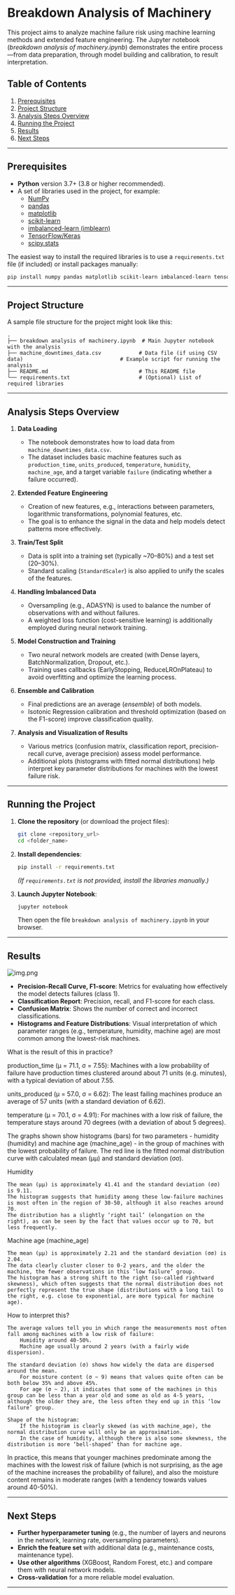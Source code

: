# Breakdown Analysis of Machinery

This project aims to analyze machine failure risk using machine learning methods and extended feature engineering. The Jupyter notebook (*breakdown analysis of machinery.ipynb*) demonstrates the entire process—from data preparation, through model building and calibration, to result interpretation.

## Table of Contents
1. [Prerequisites](#prerequisites)  
2. [Project Structure](#project-structure)  
3. [Analysis Steps Overview](#analysis-steps-overview)  
4. [Running the Project](#running-the-project)  
5. [Results](#results)  
6. [Next Steps](#next-steps)  

---

## Prerequisites

- **Python** version 3.7+ (3.8 or higher recommended).  
- A set of libraries used in the project, for example:
  - [NumPy](https://numpy.org/)
  - [pandas](https://pandas.pydata.org/)
  - [matplotlib](https://matplotlib.org/)
  - [scikit-learn](https://scikit-learn.org/stable/)
  - [imbalanced-learn (imblearn)](https://imbalanced-learn.org/)
  - [TensorFlow/Keras](https://www.tensorflow.org/)
  - [scipy.stats](https://docs.scipy.org/doc/scipy/reference/stats.html)

The easiest way to install the required libraries is to use a `requirements.txt` file (if included) or install packages manually:

```bash
pip install numpy pandas matplotlib scikit-learn imbalanced-learn tensorflow scipy
```

---

## Project Structure

A sample file structure for the project might look like this:

```
.
├── breakdown analysis of machinery.ipynb  # Main Jupyter notebook with the analysis
├── machine_downtimes_data.csv            # Data file (if using CSV data)                               # Example script for running the analysis
├── README.md                             # This README file
└── requirements.txt                      # (Optional) List of required libraries
```

---

## Analysis Steps Overview

1. **Data Loading**  
   - The notebook demonstrates how to load data from `machine_downtimes_data.csv`.  
   - The dataset includes basic machine features such as `production_time`, `units_produced`, `temperature`, `humidity`, `machine_age`, and a target variable `failure` (indicating whether a failure occurred).

2. **Extended Feature Engineering**  
   - Creation of new features, e.g., interactions between parameters, logarithmic transformations, polynomial features, etc.  
   - The goal is to enhance the signal in the data and help models detect patterns more effectively.

3. **Train/Test Split**  
   - Data is split into a training set (typically ~70–80%) and a test set (20–30%).  
   - Standard scaling (`StandardScaler`) is also applied to unify the scales of the features.

4. **Handling Imbalanced Data**  
   - Oversampling (e.g., ADASYN) is used to balance the number of observations with and without failures.  
   - A weighted loss function (cost-sensitive learning) is additionally employed during neural network training.

5. **Model Construction and Training**  
   - Two neural network models are created (with Dense layers, BatchNormalization, Dropout, etc.).  
   - Training uses callbacks (EarlyStopping, ReduceLROnPlateau) to avoid overfitting and optimize the learning process.

6. **Ensemble and Calibration**  
   - Final predictions are an average (*ensemble*) of both models.  
   - Isotonic Regression calibration and threshold optimization (based on the F1-score) improve classification quality.

7. **Analysis and Visualization of Results**  
   - Various metrics (confusion matrix, classification report, precision-recall curve, average precision) assess model performance.  
   - Additional plots (histograms with fitted normal distributions) help interpret key parameter distributions for machines with the lowest failure risk.

---

## Running the Project

1. **Clone the repository** (or download the project files):
   ```bash
   git clone <repository_url>
   cd <folder_name>
   ```

2. **Install dependencies**:
   ```bash
   pip install -r requirements.txt
   ```
   *(If `requirements.txt` is not provided, install the libraries manually.)*

3. **Launch Jupyter Notebook**:
   ```bash
   jupyter notebook
   ```
   Then open the file `breakdown analysis of machinery.ipynb` in your browser.


---

## Results

![img.png](img.png)

- **Precision-Recall Curve, F1-score**: Metrics for evaluating how effectively the model detects failures (class 1).  
- **Classification Report**: Precision, recall, and F1-score for each class.  
- **Confusion Matrix**: Shows the number of correct and incorrect classifications.  
- **Histograms and Feature Distributions**: Visual interpretation of which parameter ranges (e.g., temperature, humidity, machine age) are most common among the lowest-risk machines.

What is the result of this in practice?

production_time (μ = 71.1, σ = 7.55): Machines with a low probability of failure have production times clustered around about 71 units (e.g. minutes), with a typical deviation of about 7.55.

units_produced (μ = 57.0, σ = 6.62): The least failing machines produce an average of 57 units (with a standard deviation of 6.62).

temperature (μ = 70.1, σ = 4.91): For machines with a low risk of failure, the temperature stays around 70 degrees (with a deviation of about 5 degrees).

The graphs shown show histograms (bars) for two parameters - humidity (humidity) and machine age (machine_age) - in the group of machines with the lowest probability of failure. The red line is the fitted normal distribution curve with calculated mean (μμ) and standard deviation (σσ).

Humidity

    The mean (μμ) is approximately 41.41 and the standard deviation (σσ) is 9.11.
    The histogram suggests that humidity among these low-failure machines is most often in the region of 30-50, although it also reaches around 70.
    The distribution has a slightly ‘right tail’ (elongation on the right), as can be seen by the fact that values occur up to 70, but less frequently.

Machine age (machine_age)

    The mean (μμ) is approximately 2.21 and the standard deviation (σσ) is 2.04.
    The data clearly cluster closer to 0-2 years, and the older the machine, the fewer observations in this ‘low failure’ group.
    The histogram has a strong shift to the right (so-called rightward skewness), which often suggests that the normal distribution does not perfectly represent the true shape (distributions with a long tail to the right, e.g. close to exponential, are more typical for machine age).

How to interpret this?

    The average values tell you in which range the measurements most often fall among machines with a low risk of failure:
        Humidity around 40-50%.
        Machine age usually around 2 years (with a fairly wide dispersion).

    The standard deviation (σ) shows how widely the data are dispersed around the mean.
        For moisture content (σ ~ 9) means that values quite often can be both below 35% and above 45%.
        For age (σ ~ 2), it indicates that some of the machines in this group can be less than a year old and some as old as 4-5 years, although the older they are, the less often they end up in this ‘low failure’ group.

    Shape of the histogram:
        If the histogram is clearly skewed (as with machine_age), the normal distribution curve will only be an approximation.
        In the case of humidity, although there is also some skewness, the distribution is more ‘bell-shaped’ than for machine age.

In practice, this means that younger machines predominate among the machines with the lowest risk of failure (which is not surprising, as the age of the machine increases the probability of failure), and also the moisture content remains in moderate ranges (with a tendency towards values around 40-50%).

---

## Next Steps

- **Further hyperparameter tuning** (e.g., the number of layers and neurons in the network, learning rate, oversampling parameters).  
- **Enrich the feature set** with additional data (e.g., maintenance costs, maintenance type).  
- **Use other algorithms** (XGBoost, Random Forest, etc.) and compare them with neural network models.  
- **Cross-validation** for a more reliable model evaluation.

---